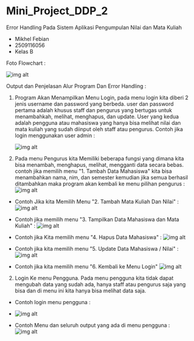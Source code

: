 # Mini_Project_DDP_2
Error Handling Pada Sistem Aplikasi Pengumpulan Nilai dan Mata Kuliah
- Mikhel Febian
- 2509116056
- Kelas B

Foto Flowchart :

![img alt](https://github.com/Mikhelfebian/Mini_Project_DDP_2/blob/5e407b6b9a9997298d924fd986b608cfa11addfb/FLOWCHART%20DDP%202.jpg)

Output dan Penjelasan Alur Program Dan Error Handling :

1. Program Akan Menampilkan Menu Login, pada menu login kita diberi 2 jenis username dan password yang berbeda. user dan password pertama adalah khusus staff dan pengurus yang bertugas untuk menambahkah, melihat, menghapus, dan update. User yang kedua adalah pengguna atau mahasiswa yang hanya bisa melihat nilai dan mata kuliah yang sudah diinput oleh staff atau pengurus.
Contoh jika login menggunakan user admin :
   
   ![img alt](https://github.com/Mikhelfebian/Mini_Project_DDP_2/blob/6b16d4e98649523c0105af000de43fb60a7ae664/output%20login%20admin%20.png)

2. Pada menu Pengurus kita Memiliki beberapa fungsi yang dimana kita bisa menambah, menghapus, melihat, mengganti data secara bebas.
contoh jika memilih menu "1. Tambah Data Mahasiswa" kita bisa menambahkan nama, nim, dan semester kemudian jika semua berhasil ditambahkan maka program akan kembali ke menu pilihan pengurus :
  ![img alt](https://github.com/Mikhelfebian/Mini_Project_DDP_2/blob/4df30dc4471cc0c2862e8bf3846b828d18a64b49/pilihan%20pengurus%201.png)

- Contoh Jika kita Memilih Menu "2. Tambah Mata Kuliah Dan Nilai" :
  ![img alt](https://github.com/Mikhelfebian/Mini_Project_DDP_2/blob/f77629f1f5557cc686c52bbe0ff49490791c0a42/Pilihan%20pengurus%202.png)

- Contoh jika memilih menu "3. Tampilkan Data Mahasiswa dan Mata Kuliah" :
  ![img alt](https://github.com/Mikhelfebian/Mini_Project_DDP_2/blob/056f37b539b7db391dd0fa74609f71588ee22831/Pilihan%20pengurus%203.png)

- Contoh jika Kita memilih menu "4. Hapus Data Mahasiswa" :
  ![img alt](https://github.com/Mikhelfebian/Mini_Project_DDP_2/blob/434b99a46b13c84deef5872fe68b39c9c3b362d9/Cuplikan%20layar%202025-09-28%20145627.png)

- Contoh jika kita memilih menu "5. Update Data Mahasiswa / Nilai" :
  ![img alt](https://github.com/Mikhelfebian/Mini_Project_DDP_2/blob/7a6d56601645f07469938745bed73a7c97cf6d74/Pilihan%205%20pengurus.png)

- Contoh jika kita memilih menu "6. Kembali ke Menu Login"
  ![img alt](https://github.com/Mikhelfebian/Mini_Project_DDP_2/blob/5149e4df29fd60783bf8064b2c479fd2fbd30bf1/Cuplikan%20layar%202025-09-28%20150645.png)

2. Login Ke menu Pengguna. Pada menu pengguna kita tidak dapat mengubah data yang sudah ada, hanya staff atau pengurus saja yang bisa dan di menu ini kita hanya bisa melihat data saja.
- Contoh login menu pengguna :
- ![img alt](https://github.com/Mikhelfebian/Mini_Project_DDP_2/blob/930734a14429dec2fd5a53ae4ee24d96b263a92c/Login%20Pengguna%20151831.png)

- Contoh Menu dan seluruh output yang ada di menu pengguna :
  ![img alt](https://github.com/Mikhelfebian/Mini_Project_DDP_2/blob/20322e1e9c2c49a727d667d20fd0f051ea09f991/menu%20pengguna151840.png)
